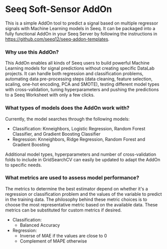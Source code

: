 # Seeq Soft-Sensor AddOn
This is a simple AddOn tool to predict a signal based on multiple regressor signals with Machine Learning models in Seeq. It can be packaged into a fully functional AddOn in your Seeq Server by following the instructions in https://github.com/seeq12/seeq-addon-templates. 

### Why use this AddOn?
This AddOn enables all kinds of Seeq users to build powerful Machine Learning models for signal predictions without creating specific DataLab projects. It can handle both regression and classification problems, automating data pre-processing steps (data cleaning, feature selection, scaling, one-hot encoding, PCA and SMOTE), testing different model types with cross-validation, tuning hyperparameters and pushing the predictions to a Seeq Worksheet with only a few clicks. 

### What types of models does the AddOn work with?
Currently, the model searches through the following models:
- Classification: Knneighbors, Logistic Regression, Random Forest Classifier, and Gradient Boosting Classifier
- Regression: Knneighbors, Ridge Regression, Random Forest and Gradient Boosting

Additional model types, hyperparameters and number of cross-validation folds to include in GridSearchCV can easily be updated to adapt the AddOn to specific needs.

### What metrics are used to assess model performance?
The metrics to determine the best estimator depend on whether it's a regression or classification problem and the values of the variable to predict in the training data. The philosophy behind these metric choices is to choose the most representative metric based on the available data. These metrics can be substituted for custom metrics if desired. 
- Classification: 
  - Balanced Accuracy 
- Regression:
  - Inverse of MAE if the values are close to 0
  - Complement of MAPE otherwise
